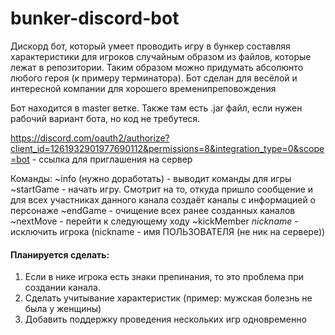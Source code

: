 # bunker-discord-bot
Дискорд бот, который умеет проводить игру в бункер составляя характеристики для игроков случайным образом из файлов, которые лежат в репозитории. Таким образом можно придумать абсолюнто любого героя (к примеру терминатора). Бот сделан для весёлой и интересной компании для хорошего временипреповождения

Бот находится в master ветке. Также там есть .jar файл, если нужен рабочий вариант бота, но код не требутеся.

https://discord.com/oauth2/authorize?client_id=1261932901977690112&permissions=8&integration_type=0&scope=bot - ссылка для приглашения на сервер

Команды:
~info (нужно доработать) - выводит команды для игры
~startGame - начать игру. Смотрит на то, откуда пришло сообщение и для всех участниках данного канала создаёт каналы с информацией о персонаже
~endGame - очищение всех ранее созданных каналов
~nextMove - перейти к следующему ходу
~kickMember *nickname* - исключить игрока (nickname - имя ПОЛЬЗОВАТЕЛЯ (не ник на сервере))


#### Планируется сделать:
1. Если в нике игрока есть знаки препинания, то это проблема при создании канала.
2. Сделать учитывание характеристик (пример: мужская болезнь не была у женщины)
3. Добавить поддержку проведения нескольких игр одновременно
